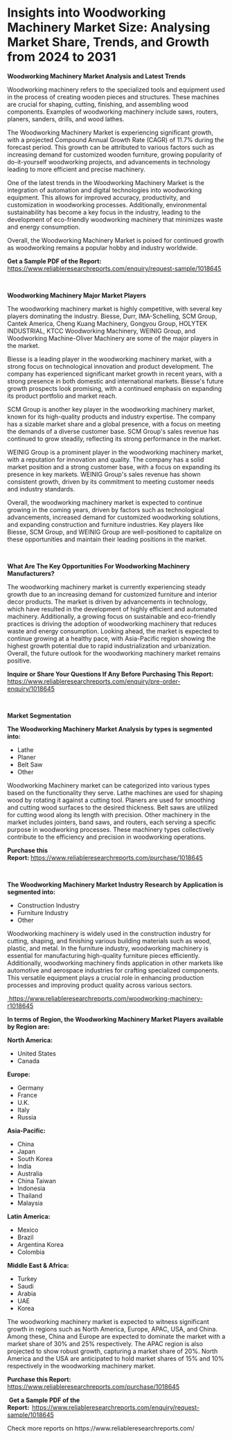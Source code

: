 <p><h1>Insights into Woodworking Machinery Market Size: Analysing Market Share, Trends, and Growth from 2024 to 2031</h1></p><p><strong>Woodworking Machinery Market Analysis and Latest Trends</strong></p>
<p><p>Woodworking machinery refers to the specialized tools and equipment used in the process of creating wooden pieces and structures. These machines are crucial for shaping, cutting, finishing, and assembling wood components. Examples of woodworking machinery include saws, routers, planers, sanders, drills, and wood lathes.</p><p>The Woodworking Machinery Market is experiencing significant growth, with a projected Compound Annual Growth Rate (CAGR) of 11.7% during the forecast period. This growth can be attributed to various factors such as increasing demand for customized wooden furniture, growing popularity of do-it-yourself woodworking projects, and advancements in technology leading to more efficient and precise machinery.</p><p>One of the latest trends in the Woodworking Machinery Market is the integration of automation and digital technologies into woodworking equipment. This allows for improved accuracy, productivity, and customization in woodworking processes. Additionally, environmental sustainability has become a key focus in the industry, leading to the development of eco-friendly woodworking machinery that minimizes waste and energy consumption.</p><p>Overall, the Woodworking Machinery Market is poised for continued growth as woodworking remains a popular hobby and industry worldwide.</p></p>
<p><strong>Get a Sample PDF of the Report:&nbsp;</strong> <a href="https://www.reliableresearchreports.com/enquiry/request-sample/1018645">https://www.reliableresearchreports.com/enquiry/request-sample/1018645</a></p>
<p>&nbsp;</p>
<p><strong>Woodworking Machinery Major Market Players</strong></p>
<p><p>The woodworking machinery market is highly competitive, with several key players dominating the industry. Biesse, Durr, IMA-Schelling, SCM Group, Cantek America, Cheng Kuang Machinery, Gongyou Group, HOLYTEK INDUSTRIAL, KTCC Woodworking Machinery, WEINIG Group, and Woodworking Machine-Oliver Machinery are some of the major players in the market.</p><p>Biesse is a leading player in the woodworking machinery market, with a strong focus on technological innovation and product development. The company has experienced significant market growth in recent years, with a strong presence in both domestic and international markets. Biesse's future growth prospects look promising, with a continued emphasis on expanding its product portfolio and market reach.</p><p>SCM Group is another key player in the woodworking machinery market, known for its high-quality products and industry expertise. The company has a sizable market share and a global presence, with a focus on meeting the demands of a diverse customer base. SCM Group's sales revenue has continued to grow steadily, reflecting its strong performance in the market.</p><p>WEINIG Group is a prominent player in the woodworking machinery market, with a reputation for innovation and quality. The company has a solid market position and a strong customer base, with a focus on expanding its presence in key markets. WEINIG Group's sales revenue has shown consistent growth, driven by its commitment to meeting customer needs and industry standards. </p><p>Overall, the woodworking machinery market is expected to continue growing in the coming years, driven by factors such as technological advancements, increased demand for customized woodworking solutions, and expanding construction and furniture industries. Key players like Biesse, SCM Group, and WEINIG Group are well-positioned to capitalize on these opportunities and maintain their leading positions in the market.</p></p>
<p>&nbsp;</p>
<p><strong>What Are The Key Opportunities For Woodworking Machinery Manufacturers?</strong></p>
<p><p>The woodworking machinery market is currently experiencing steady growth due to an increasing demand for customized furniture and interior decor products. The market is driven by advancements in technology, which have resulted in the development of highly efficient and automated machinery. Additionally, a growing focus on sustainable and eco-friendly practices is driving the adoption of woodworking machinery that reduces waste and energy consumption. Looking ahead, the market is expected to continue growing at a healthy pace, with Asia-Pacific region showing the highest growth potential due to rapid industrialization and urbanization. Overall, the future outlook for the woodworking machinery market remains positive.</p></p>
<p><strong>Inquire or Share Your Questions If Any Before Purchasing This Report:</strong> <a href="https://www.reliableresearchreports.com/enquiry/pre-order-enquiry/1018645">https://www.reliableresearchreports.com/enquiry/pre-order-enquiry/1018645</a></p>
<p>&nbsp;</p>
<p><strong>Market Segmentation</strong></p>
<p><strong>The Woodworking Machinery Market Analysis by types is segmented into:</strong></p>
<p><ul><li>Lathe</li><li>Planer</li><li>Belt Saw</li><li>Other</li></ul></p>
<p><p>Woodworking Machinery market can be categorized into various types based on the functionality they serve. Lathe machines are used for shaping wood by rotating it against a cutting tool. Planers are used for smoothing and cutting wood surfaces to the desired thickness. Belt saws are utilized for cutting wood along its length with precision. Other machinery in the market includes jointers, band saws, and routers, each serving a specific purpose in woodworking processes. These machinery types collectively contribute to the efficiency and precision in woodworking operations.</p></p>
<p><strong>Purchase this Report:&nbsp;</strong><a href="https://www.reliableresearchreports.com/purchase/1018645">https://www.reliableresearchreports.com/purchase/1018645</a></p>
<p>&nbsp;</p>
<p><strong>The Woodworking Machinery Market Industry Research by Application is segmented into:</strong></p>
<p><ul><li>Construction Industry</li><li>Furniture Industry</li><li>Other</li></ul></p>
<p><p>Woodworking machinery is widely used in the construction industry for cutting, shaping, and finishing various building materials such as wood, plastic, and metal. In the furniture industry, woodworking machinery is essential for manufacturing high-quality furniture pieces efficiently. Additionally, woodworking machinery finds application in other markets like automotive and aerospace industries for crafting specialized components. This versatile equipment plays a crucial role in enhancing production processes and improving product quality across various sectors.</p></p>
<p><a href="https://www.reliableresearchreports.com/woodworking-machinery-r1018645">&nbsp;https://www.reliableresearchreports.com/woodworking-machinery-r1018645</a></p>
<p><strong>In terms of Region, the Woodworking Machinery Market Players available by Region are:</strong></p>
<p>
    <p> <strong> North America: </strong>
        <ul>
            <li>United States</li>
            <li>Canada</li>
        </ul>
        </p> 
    <p> <strong> Europe: </strong>
        <ul>
            <li>Germany</li>
            <li>France</li>
            <li>U.K.</li>
            <li>Italy</li>
            <li>Russia</li>
        </ul>
        </p> 
    <p> <strong> Asia-Pacific: </strong>
        <ul>
            <li>China</li>
            <li>Japan</li>
            <li>South Korea</li>
            <li>India</li>
            <li>Australia</li>
            <li>China Taiwan</li>
            <li>Indonesia</li>
            <li>Thailand</li>
            <li>Malaysia</li>
        </ul>
        </p> 
    <p> <strong> Latin America: </strong>
        <ul>
            <li>Mexico</li>
            <li>Brazil</li>
            <li>Argentina Korea</li>
            <li>Colombia</li>
        </ul>
        </p> 
    <p> <strong> Middle East & Africa: </strong>
        <ul>
            <li>Turkey</li>
            <li>Saudi</li>
            <li>Arabia</li>
            <li>UAE</li>
            <li>Korea</li>
        </ul>
    </p>
    </p>
<p><p>The woodworking machinery market is expected to witness significant growth in regions such as North America, Europe, APAC, USA, and China. Among these, China and Europe are expected to dominate the market with a market share of 30% and 25% respectively. The APAC region is also projected to show robust growth, capturing a market share of 20%. North America and the USA are anticipated to hold market shares of 15% and 10% respectively in the woodworking machinery market.</p></p>
<p><strong>Purchase this Report: </strong><a href="https://www.reliableresearchreports.com/purchase/1018645">https://www.reliableresearchreports.com/purchase/1018645</a></p>
<p>&nbsp;<strong>Get a Sample PDF of the Report:&nbsp;&nbsp;</strong><a href="https://www.reliableresearchreports.com/enquiry/request-sample/1018645">https://www.reliableresearchreports.com/enquiry/request-sample/1018645</a></p>
<p><strong></strong></p>
<p>Check more reports on https://www.reliableresearchreports.com/</p>